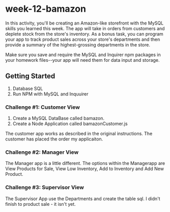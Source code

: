 # week-12-bamazon

In this activity, you'll be creating an Amazon-like storefront with the MySQL skills you learned this week. The app will take in orders from customers and deplete stock from the store's inventory. As a bonus task, you can program your app to track product sales across your store's departments and then provide a summary of the highest-grossing departments in the store.

Make sure you save and require the MySQL and Inquirer npm packages in your homework files--your app will need them for data input and storage.

## Getting Started

1. Database SQL
2. Run NPM with MySQL and Inquuirer

### Challenge #1: Customer View

1. Create a MySQL DataBase called bamazon.
2. Create a Node Application called bamazonCustomer.js

The customer app works as described in the original instructions. The customer has placed the order my applicaiton.

<!-- (https://Kbowen200247/week-12-bamazon/customer.png) -->

### Challenge #2: Manager View

The Manager app is a little different. The options within the Managerapp are View Products for Sale, View Low Inventory, Add to Inventory and Add New Product.

<!-- Pictures -->


### Challenge #3: Supervisor View

The Supervisor App use the Departments and create the table sql. I didn't finish to product sale - it isn't yet.

<!-- Pictures -->